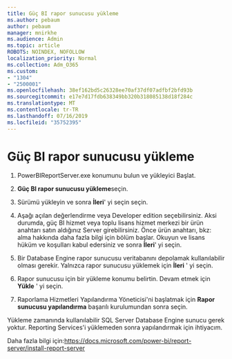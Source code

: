```yaml
---
title: Güç BI rapor sunucusu yükleme
ms.author: pebaum
author: pebaum
manager: mnirkhe
ms.audience: Admin
ms.topic: article
ROBOTS: NOINDEX, NOFOLLOW
localization_priority: Normal
ms.collection: Adm_O365
ms.custom:
- "1304"
- "2500001"
ms.openlocfilehash: 38ef162bd5c26328ee70af37df07adfbf2bfd93b
ms.sourcegitcommit: e17e7d17fdb638349bb320b318085138d18f284c
ms.translationtype: MT
ms.contentlocale: tr-TR
ms.lasthandoff: 07/16/2019
ms.locfileid: "35752395"
---
```

# <a name="install-power-bi-report-server"></a>Güç BI rapor sunucusu yükleme

1. PowerBIReportServer.exe konumunu bulun ve yükleyici Başlat.

2. **Güç BI rapor sunucusu yükleme**seçin.

3. Sürümü yükleyin ve sonra **İleri**' yi seçin seçin.

4. Aşağı açılan değerlendirme veya Developer edition seçebilirsiniz.  Aksi durumda, güç BI hizmet veya toplu lisans hizmet merkezi bir ürün anahtarı satın aldığınız Server girebilirsiniz. Önce ürün anahtarı, bkz: alma hakkında daha fazla bilgi için bölüm başlar. Okuyun ve lisans hüküm ve koşulları kabul edersiniz ve sonra **İleri**' yi seçin.

5. Bir Database Engine rapor sunucusu veritabanını depolamak kullanılabilir olması gerekir. Yalnızca rapor sunucusu yüklemek için **İleri** ' yi seçin.

6. Rapor sunucusu için bir yükleme konumu belirtin. Devam etmek için **Yükle** ' yi seçin.

7. Raporlama Hizmetleri Yapılandırma Yöneticisi'ni başlatmak için **Rapor sunucusu yapılandırma** başarılı kurulumundan sonra seçin.

Yükleme zamanında kullanılabilir SQL Server Database Engine sunucu gerek yoktur. Reporting Services'i yüklemeden sonra yapılandırmak için ihtiyacım.

Daha fazla bilgi için:https://docs.microsoft.com/power-bi/report-server/install-report-server
